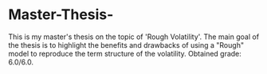 # Master-Thesis-
This is my master's thesis on the topic of 'Rough Volatility'. The main goal of the thesis is to highlight the benefits and drawbacks of using a "Rough" model to reproduce the term structure of the volatility. Obtained grade: 6.0/6.0. 


